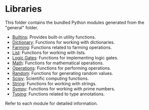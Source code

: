 # Libraries

This folder contains the bundled Python modules generated from the "general" folder.

- [Builtins](../general/builtins/README.md): Provides built-in utility functions.
- [Dictionary](../general/dictionary/README.md): Functions for working with dictionaries.
- [Farming](../general/farming/README.md): Functions related to farming operations.
- [List](../general/list/README.md): Functions for working with lists.
- [Logic Gates](../general/logic_gates/README.md): Functions for implementing logic gates.
- [Math](../general/math/README.md): Functions for mathematical operations.
- [Operations](../general/operations/README.md): Functions for performing operations.
- [Random](../general/random/README.md): Functions for generating random values.
- [Scipy](../general/scipy/README.md): Scientific computing functions.
- [String](../general/string/README.md): Functions for working with strings.
- [Sympy](../general/sympy/README.md): Functions for working with prime numbers.
- [Typing](../general/typing/README.md): Functions related to type annotations.

Refer to each module for detailed information.
